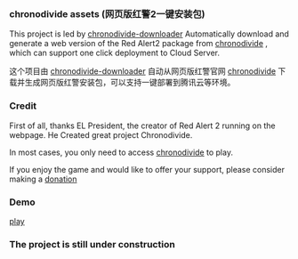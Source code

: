 ### chronodivide assets (网页版红警2一键安装包)
This project is led by [chronodivide-downloader](https://github.com/webra2/chronodivide-downloader) Automatically download and generate a web version of the Red Alert2 package from  [chronodivide](https://game.chronodivide.com/) , which can support one click deployment to Cloud Server.

这个项目由  [chronodivide-downloader](https://github.com/webra2/chronodivide-downloader) 自动从网页版红警官网 [chronodivide](https://game.chronodivide.com/) 下载并生成网页版红警安装包，可以支持一键部署到腾讯云等环境。

### Credit

First of all, thanks EL President, the creator of Red Alert 2 running on the webpage. He Created great project Chronodivide.

In most cases, you only need to access [chronodivide](https://game.chronodivide.com/)  to play. 

If you enjoy the game and would like to offer your support, please consider making a [donation](https://chronodivide.com/#donate)

### Demo 
[play](https://webra2.github.io)


### The project is still under construction
